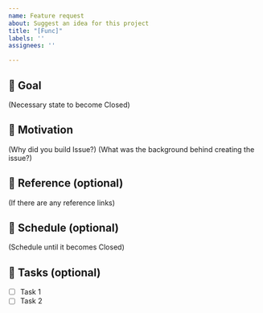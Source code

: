 ```yaml
---
name: Feature request
about: Suggest an idea for this project
title: "[Func]"
labels: ''
assignees: ''

---
```


## 🎉 Goal

(Necessary state to become Closed)

## 💪 Motivation

(Why did you build Issue?)
(What was the background behind creating the issue?)

## 📖 Reference (optional)

(If there are any reference links)

## 📆 Schedule (optional)

(Schedule until it becomes Closed)

## 📎 Tasks (optional)

- [ ] Task 1
- [ ] Task 2
